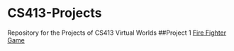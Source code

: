 # CS413-Projects
Repository for the Projects of CS413 Virtual  Worlds
##Project 1
[Fire Fighter Game](https://dana.ucc.nau.edu/gym3/cs413/project_1/index.html "PAT")
